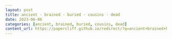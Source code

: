 ```yaml
---
layout: post
title: ancient · brained · buried · cousins · dead
date: 2023-06-06
categories: [ancient, brained, buried, cousins, dead]
content_url: https://papercliff.github.io/redirect/?q=ancient+brained+buried+cousins+dead&tbs=cdr:1,cd_min:6/5/2023,cd_max:6/7/2023
---
```

